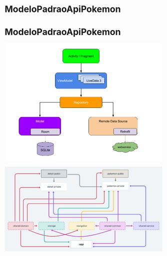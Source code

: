 # ModeloPadraoApiPokemon

# ModeloPadraoApiPokemon
![Alt text](img/final-architecture.png?raw=true "Diagrama Arquitetural")

![Alt text](img/final-organization-module.jpeg?raw=true "Diagrama de Modulos")